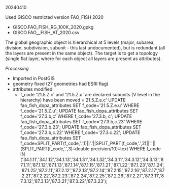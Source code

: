 20240410

Used GISCO restricted version FAO_FISH 2020
+  GISCO.FAO_FISH_RG_100K_2020.gpkg
+  GISCO.FAO__FISH_AT_2020.csv

The global geographic object is hierarchical at 5 levels (major, subarea, division, subdivision, subunit - this last undocumented), but is redundant (all the layers are present in the same object).
The target is to get a topology (single flat layer, where for each object all layers are present as attributes).

*Processing*
+  Imported in PostGIS
+  geometry fixed (27 geometries had ESRI flag)
+  attributes modified:
   +  f_code '21.5.Z.c' and '21.5.Z.u' are declared subunits (V level in the hierarchy) have been moved ='21.5.Z.e.c'
UPDATE fao_fish_dopa_attributes SET f_code='21.5.Z.e.u' WHERE f_code='21.5.Z.u';
UPDATE fao_fish_dopa_attributes SET f_code='27.3.b,c' WHERE f_code='27.3.b, c';
UPDATE fao_fish_dopa_attributes SET f_code='27.3.b,c.23' WHERE f_code='27.3.b.23';
UPDATE fao_fish_dopa_attributes SET f_code='27.3.b,c.22' WHERE f_code='27.3.c.22';
UPDATE fao_fish_dopa_attributes
SET f_code=SPLIT_PART(f_code,'.',1)||'.'||SPLIT_PART(f_code,'.',2)||'.'||(SPLIT_PART(f_code,'.',3)::double precision/10)::text
WHERE f_code IN ('34.1.11','34.1.12','34.1.13','34.1.31','34.1.32','34.3.11','34.3.12','34.3.13','87.1.11','87.1.12','87.1.13','87.1.14','87.1.15','87.1.21','87.1.22','87.1.23','87.1.24','87.1.25','87.2.11','87.2.12','87.2.13','87.2.14','87.2.15','87.2.16','87.2.17','87.2.21','87.2.22','87.2.23','87.2.24','87.2.25','87.2.26','87.2.27','87.3.11','87.3.12','87.3.13','87.3.21','87.3.22','87.3.23');
  

